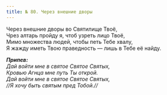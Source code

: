 ```yaml
---
title: № 80. Через внешние дворы
---
```


Через внешние дворы во Святилище Твоё,  
Чрез алтарь пройду я, чтоб узреть лицо Твоё,  
Мимо множества людей, чтобы петь Тебе хвалу,  
Я жажду иметь Твою праведность — лишь в Тебе её найду.

*__Припев:__  
Дай войти мне в святое Святое Святых,  
Кровью Агнца мне путь Ты открой.  
Дай войти мне в святое Святое Святых,  
//Я хочу быть святым пред Тобой.//*
